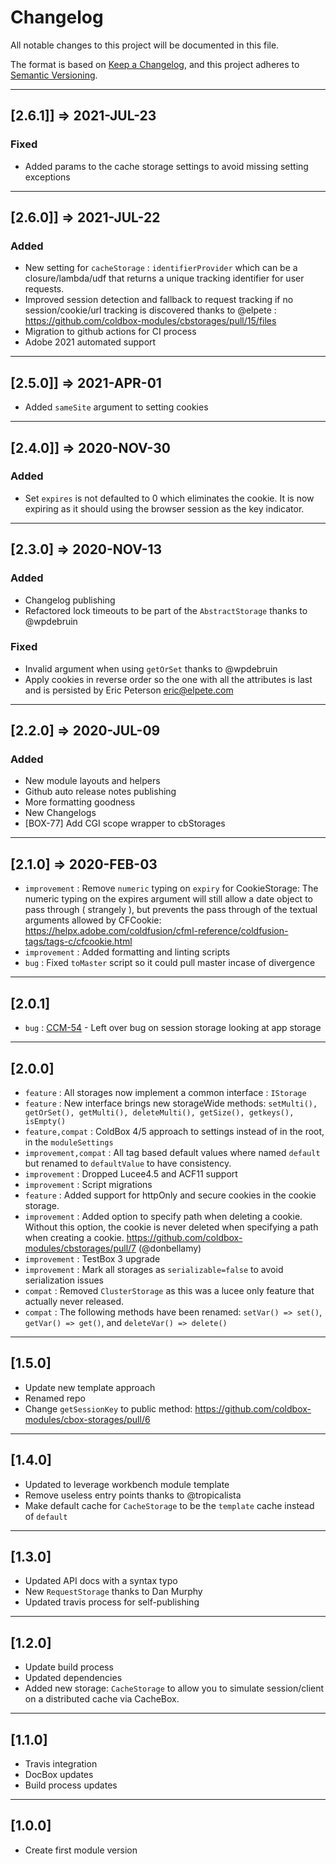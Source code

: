# Changelog

All notable changes to this project will be documented in this file.

The format is based on [Keep a Changelog](https://keepachangelog.com/en/1.0.0/),
and this project adheres to [Semantic Versioning](https://semver.org/spec/v2.0.0.html).

----

## [2.6.1]] => 2021-JUL-23

### Fixed

* Added params to the cache storage settings to avoid missing setting exceptions

----

## [2.6.0]] => 2021-JUL-22

### Added

* New setting for `cacheStorage` : `identifierProvider` which can be a closure/lambda/udf that returns a unique tracking identifier for user requests.
* Improved session detection and fallback to request tracking if no session/cookie/url tracking is discovered thanks to @elpete : https://github.com/coldbox-modules/cbstorages/pull/15/files
* Migration to github actions for CI process
* Adobe 2021 automated support

----

## [2.5.0]] => 2021-APR-01

* Added `sameSite` argument to setting cookies

----

## [2.4.0]] => 2020-NOV-30

### Added

* Set `expires` is not defaulted to 0 which eliminates the cookie. It is now expiring as it should using the browser session as the key indicator.
----

## [2.3.0] => 2020-NOV-13

### Added

* Changelog publishing
* Refactored lock timeouts to be part of the `AbstractStorage` thanks to @wpdebruin

### Fixed

* Invalid argument when using `getOrSet` thanks to @wpdebruin
* Apply cookies in reverse order so the one with all the attributes is last and is persisted by Eric Peterson <eric@elpete.com>

----

## [2.2.0] => 2020-JUL-09

### Added

* New module layouts and helpers
* Github auto release notes publishing
* More formatting goodness
* New Changelogs
* [BOX-77] Add CGI scope wrapper to cbStorages

----

## [2.1.0] => 2020-FEB-03

* `improvement` : Remove `numeric` typing on `expiry` for CookieStorage: The numeric typing on the expires argument will still allow a date object to pass through ( strangely ), but prevents the pass through of the textual arguments allowed by CFCookie: https://helpx.adobe.com/coldfusion/cfml-reference/coldfusion-tags/tags-c/cfcookie.html
* `improvement` : Added formatting and linting scripts
* `bug` : Fixed `toMaster` script so it could pull master incase of divergence

----

## [2.0.1]

* `bug` : [CCM-54](https://ortussolutions.atlassian.net/browse/CCM-54) - Left over bug on session storage looking at app storage

----

## [2.0.0]

* `feature` : All storages now implement a common interface : `IStorage`
* `feature` : New interface brings new storageWide methods: `setMulti(), getOrSet(), getMulti(), deleteMulti(), getSize(), getkeys(), isEmpty()`
* `feature,compat` : ColdBox 4/5 approach to settings instead of in the root, in the `moduleSettings`
* `improvement,compat` : All tag based default values where named `default` but renamed to `defaultValue` to have consistency.
* `improvement` : Dropped Lucee4.5 and ACF11 support
* `improvement` : Script migrations
* `feature` : Added support for httpOnly and secure cookies in the cookie storage.
* `improvement` : Added option to specify path when deleting a cookie. Without this option, the cookie is never deleted when specifying a path when creating a cookie. https://github.com/coldbox-modules/cbstorages/pull/7 (@donbellamy)
* `improvement` : TestBox 3 upgrade
* `improvement` : Mark all storages as `serializable=false` to avoid serialization issues
* `compat` : Removed `ClusterStorage` as this was a lucee only feature that actually never released.
* `compat` : The following methods have been renamed: `setVar() => set()`, `getVar() => get()`, and `deleteVar() => delete()`

----

## [1.5.0]

* Update new template approach
* Renamed repo
* Change `getSessionKey` to public method: https://github.com/coldbox-modules/cbox-storages/pull/6

----

## [1.4.0]

* Updated to leverage workbench module template
* Remove useless entry points thanks to @tropicalista
* Make default cache for `CacheStorage` to be the `template` cache instead of `default`

----

## [1.3.0]

* Updated API docs with a syntax typo
* New `RequestStorage` thanks to Dan Murphy
* Updated travis process for self-publishing

----

## [1.2.0]

* Update build process
* Updated dependencies
* Added new storage: `CacheStorage` to allow you to simulate session/client on a distributed cache via CacheBox.

----

## [1.1.0]

* Travis integration
* DocBox updates
* Build process updates

----

## [1.0.0]

* Create first module version
